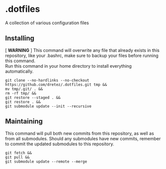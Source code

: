 # .dotfiles
A collection of various configuration files

## Installing
\[ **WARNING** \] This command will overwrite any file that already exists in this
repository, like your .bashrc, make sure to backup your files before running
this command.\
Run this command in your home directory to install everything automatically.
```
git clone --no-hardlinks --no-checkout https://github.com/dretez/.dotfiles.git tmp &&
mv tmp/.git/ . &&
rm -rf tmp/ &&
git restore --staged . &&
git restore . &&
git submodule update --init --recursive
```

## Maintaining
This command will pull both new commits from this repository, as well as from
all submodules. Should any submodules have new commits, remember to commit the
updated submodules to this repository.
```
git fetch &&
git pull &&
git submodule update --remote --merge
```
